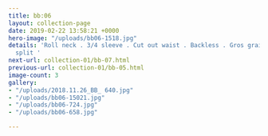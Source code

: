 ```yaml
---
title: bb:06
layout: collection-page
date: 2019-02-22 13:58:21 +0000
hero-image: "/uploads/bb06-1518.jpg"
details: 'Roll neck . 3/4 sleeve . Cut out waist . Backless . Gros grain trim . Side
  split '
next-url: collection-01/bb-07.html
previous-url: collection-01/bb-05.html
image-count: 3
gallery:
- "/uploads/2018.11.26_BB_ 640.jpg"
- "/uploads/bb06-15021.jpg"
- "/uploads/bb06-724.jpg"
- "/uploads/bb06-658.jpg"

---
```

